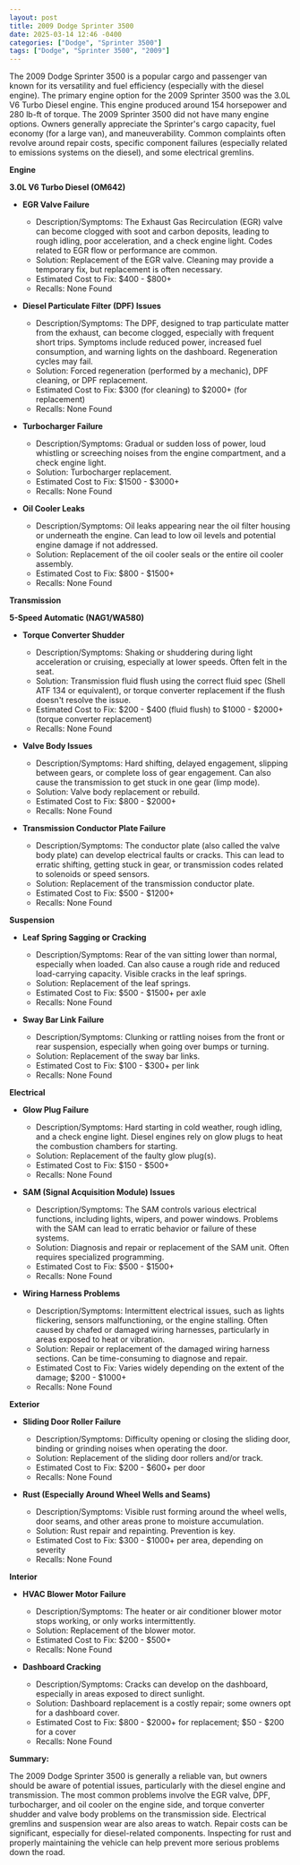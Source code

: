 ```yaml
---
layout: post
title: 2009 Dodge Sprinter 3500
date: 2025-03-14 12:46 -0400
categories: ["Dodge", "Sprinter 3500"]
tags: ["Dodge", "Sprinter 3500", "2009"]
---
```

The 2009 Dodge Sprinter 3500 is a popular cargo and passenger van known for its versatility and fuel efficiency (especially with the diesel engine). The primary engine option for the 2009 Sprinter 3500 was the 3.0L V6 Turbo Diesel engine. This engine produced around 154 horsepower and 280 lb-ft of torque. The 2009 Sprinter 3500 did not have many engine options. Owners generally appreciate the Sprinter's cargo capacity, fuel economy (for a large van), and maneuverability. Common complaints often revolve around repair costs, specific component failures (especially related to emissions systems on the diesel), and some electrical gremlins.

**Engine**

**3.0L V6 Turbo Diesel (OM642)**

*   **EGR Valve Failure**
    *   Description/Symptoms: The Exhaust Gas Recirculation (EGR) valve can become clogged with soot and carbon deposits, leading to rough idling, poor acceleration, and a check engine light. Codes related to EGR flow or performance are common.
    *   Solution: Replacement of the EGR valve. Cleaning may provide a temporary fix, but replacement is often necessary.
    *   Estimated Cost to Fix: $400 - $800+
    * Recalls: None Found

*   **Diesel Particulate Filter (DPF) Issues**
    *   Description/Symptoms: The DPF, designed to trap particulate matter from the exhaust, can become clogged, especially with frequent short trips. Symptoms include reduced power, increased fuel consumption, and warning lights on the dashboard. Regeneration cycles may fail.
    *   Solution: Forced regeneration (performed by a mechanic), DPF cleaning, or DPF replacement.
    *   Estimated Cost to Fix: $300 (for cleaning) to $2000+ (for replacement)
    *   Recalls: None Found

*   **Turbocharger Failure**
    *   Description/Symptoms: Gradual or sudden loss of power, loud whistling or screeching noises from the engine compartment, and a check engine light.
    *   Solution: Turbocharger replacement.
    *   Estimated Cost to Fix: $1500 - $3000+
    *   Recalls: None Found

*   **Oil Cooler Leaks**
    *   Description/Symptoms: Oil leaks appearing near the oil filter housing or underneath the engine. Can lead to low oil levels and potential engine damage if not addressed.
    *   Solution: Replacement of the oil cooler seals or the entire oil cooler assembly.
    *   Estimated Cost to Fix: $800 - $1500+
    *   Recalls: None Found

**Transmission**

**5-Speed Automatic (NAG1/WA580)**

*   **Torque Converter Shudder**
    *   Description/Symptoms: Shaking or shuddering during light acceleration or cruising, especially at lower speeds. Often felt in the seat.
    *   Solution: Transmission fluid flush using the correct fluid spec (Shell ATF 134 or equivalent), or torque converter replacement if the flush doesn't resolve the issue.
    *   Estimated Cost to Fix: $200 - $400 (fluid flush) to $1000 - $2000+ (torque converter replacement)
    *   Recalls: None Found

*   **Valve Body Issues**
    *   Description/Symptoms: Hard shifting, delayed engagement, slipping between gears, or complete loss of gear engagement. Can also cause the transmission to get stuck in one gear (limp mode).
    *   Solution: Valve body replacement or rebuild.
    *   Estimated Cost to Fix: $800 - $2000+
    *   Recalls: None Found

*   **Transmission Conductor Plate Failure**
    *   Description/Symptoms: The conductor plate (also called the valve body plate) can develop electrical faults or cracks. This can lead to erratic shifting, getting stuck in gear, or transmission codes related to solenoids or speed sensors.
    *   Solution: Replacement of the transmission conductor plate.
    *   Estimated Cost to Fix: $500 - $1200+
    *   Recalls: None Found

**Suspension**

*   **Leaf Spring Sagging or Cracking**
    *   Description/Symptoms: Rear of the van sitting lower than normal, especially when loaded. Can also cause a rough ride and reduced load-carrying capacity. Visible cracks in the leaf springs.
    *   Solution: Replacement of the leaf springs.
    *   Estimated Cost to Fix: $500 - $1500+ per axle
    *   Recalls: None Found

*   **Sway Bar Link Failure**
    *   Description/Symptoms: Clunking or rattling noises from the front or rear suspension, especially when going over bumps or turning.
    *   Solution: Replacement of the sway bar links.
    *   Estimated Cost to Fix: $100 - $300+ per link
    *   Recalls: None Found

**Electrical**

*   **Glow Plug Failure**
    *   Description/Symptoms: Hard starting in cold weather, rough idling, and a check engine light. Diesel engines rely on glow plugs to heat the combustion chambers for starting.
    *   Solution: Replacement of the faulty glow plug(s).
    *   Estimated Cost to Fix: $150 - $500+
    *   Recalls: None Found

*   **SAM (Signal Acquisition Module) Issues**
    *   Description/Symptoms: The SAM controls various electrical functions, including lights, wipers, and power windows. Problems with the SAM can lead to erratic behavior or failure of these systems.
    *   Solution: Diagnosis and repair or replacement of the SAM unit. Often requires specialized programming.
    *   Estimated Cost to Fix: $500 - $1500+
    *   Recalls: None Found

*   **Wiring Harness Problems**
    *   Description/Symptoms: Intermittent electrical issues, such as lights flickering, sensors malfunctioning, or the engine stalling. Often caused by chafed or damaged wiring harnesses, particularly in areas exposed to heat or vibration.
    *   Solution: Repair or replacement of the damaged wiring harness sections. Can be time-consuming to diagnose and repair.
    *   Estimated Cost to Fix: Varies widely depending on the extent of the damage; $200 - $1000+
    *   Recalls: None Found

**Exterior**

*   **Sliding Door Roller Failure**
    *   Description/Symptoms: Difficulty opening or closing the sliding door, binding or grinding noises when operating the door.
    *   Solution: Replacement of the sliding door rollers and/or track.
    *   Estimated Cost to Fix: $200 - $600+ per door
    *   Recalls: None Found

*   **Rust (Especially Around Wheel Wells and Seams)**
    *   Description/Symptoms: Visible rust forming around the wheel wells, door seams, and other areas prone to moisture accumulation.
    *   Solution: Rust repair and repainting. Prevention is key.
    *   Estimated Cost to Fix: $300 - $1000+ per area, depending on severity
    *   Recalls: None Found

**Interior**

*   **HVAC Blower Motor Failure**
    *   Description/Symptoms: The heater or air conditioner blower motor stops working, or only works intermittently.
    *   Solution: Replacement of the blower motor.
    *   Estimated Cost to Fix: $200 - $500+
    *   Recalls: None Found

*   **Dashboard Cracking**
    * Description/Symptoms: Cracks can develop on the dashboard, especially in areas exposed to direct sunlight.
    * Solution: Dashboard replacement is a costly repair; some owners opt for a dashboard cover.
    * Estimated Cost to Fix: $800 - $2000+ for replacement; $50 - $200 for a cover
    * Recalls: None Found

**Summary:**

The 2009 Dodge Sprinter 3500 is generally a reliable van, but owners should be aware of potential issues, particularly with the diesel engine and transmission. The most common problems involve the EGR valve, DPF, turbocharger, and oil cooler on the engine side, and torque converter shudder and valve body problems on the transmission side. Electrical gremlins and suspension wear are also areas to watch. Repair costs can be significant, especially for diesel-related components. Inspecting for rust and properly maintaining the vehicle can help prevent more serious problems down the road.

